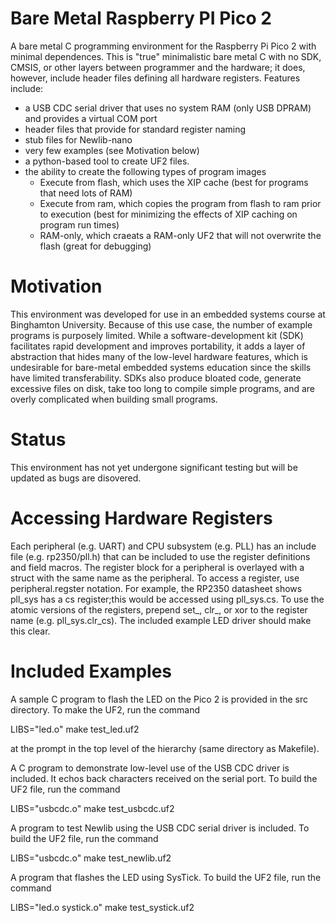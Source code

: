 # Bare Metal Raspberry PI Pico 2
 A bare metal C programming environment for the Raspberry Pi Pico 2 with minimal dependences.  This is "true" minimalistic bare metal C with no SDK, CMSIS, or other layers between programmer and the hardware; it does, however, include header files defining all hardware registers.  Features include: 
- a USB CDC serial driver that uses no system RAM (only USB DPRAM) and provides a virtual COM port
- header files that provide for standard register naming
- stub files for Newlib-nano
- very few examples (see Motivation below)  
- a python-based tool to create UF2 files.
- the ability to create the following types of program images
    - Execute from flash, which uses the XIP cache (best for programs that need lots of RAM)
    - Execute from ram, which copies the program from flash to ram prior to execution (best for minimizing the effects of XIP caching on program run times)
    - RAM-only, which craeats a RAM-only UF2 that will not overwrite the flash (great for debugging)

# Motivation
  This environment was developed for use in an embedded systems course at Binghamton University.  Because of this use case, the number of example programs is purposely limited.  While a software-development kit (SDK) facilitates rapid development and improves portability, it adds a layer of abstraction that hides many of the low-level hardware features, which is undesirable for bare-metal embedded systems education since the skills have limited transferability.  SDKs also produce bloated code, generate excessive files on disk, take too long to compile simple programs, and are overly complicated when building small programs. 

# Status
This environment has not yet undergone significant testing but will be updated as bugs are disovered.
 
# Accessing Hardware Registers
Each peripheral (e.g. UART) and CPU subsystem (e.g. PLL) has an include file (e.g. rp2350/pll.h) that can be included to use the register definitions and field macros.  The register block for a peripheral is overlayed with a struct with the same name as the peripheral.  To access a register, use peripheral.regster notation. For example, the RP2350 datasheet shows pll_sys has a cs register;this would be accessed using pll_sys.cs.  To use the atomic versions of the registers, prepend set_, clr_, or xor to the register name (e.g. pll_sys.clr_cs).  The included example LED driver should make this clear.

# Included Examples
 A sample C program to flash the LED on the Pico 2 is provided in the src directory.  To make the UF2, run the command 

LIBS="led.o" make test_led.uf2

at the prompt in the top level of the hierarchy (same directory as Makefile).

A C program to demonstrate low-level use of the USB CDC driver is included.  It echos back characters received on the serial port.  To build the UF2 file, run the command

LIBS="usbcdc.o" make test_usbcdc.uf2

A program to test Newlib using the USB CDC serial driver is included.  To build the UF2 file, run the command

LIBS="usbcdc.o" make test_newlib.uf2 

A program that flashes the LED using SysTick.  To build the UF2 file, run the command

LIBS="led.o systick.o" make test_systick.uf2

